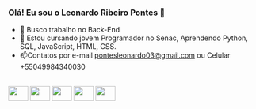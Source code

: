 ### Olá! Eu sou o Leonardo Ribeiro Pontes 👋

- 🔭 Busco trabalho no Back-End 
- 🌱 Estou cursando jovem Programador no Senac, Aprendendo Python, SQL, JavaScript, HTML, CSS.
- 📫Contatos por e-mail pontesleonardo03@gmail.com ou Celular +55049984340030


<div style="display: inline_block"><br>
  <img align="center" height="30" width="40" src="https://cdn.jsdelivr.net/gh/devicons/devicon/icons/python/python-original.svg"/>
  <img align="center" height="30" width="40" src="https://cdn.jsdelivr.net/gh/devicons/devicon/icons/html5/html5-original.svg"/>
  <img align="center" height="30" width="40" src="https://cdn.jsdelivr.net/gh/devicons/devicon/icons/css3/css3-original.svg"/>
  <img align="center" height="30" width="40" src="https://cdn.jsdelivr.net/gh/devicons/devicon/icons/javascript/javascript-original.svg"/>
  <img align="center" height="30" width="40" src="https://cdn.jsdelivr.net/gh/devicons/devicon/icons/mysql/mysql-plain-wordmark.svg"/>
<div>
